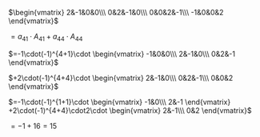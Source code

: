 $\begin{vmatrix}  
2&-1&0&0\\\  
0&2&-1&0\\\  
0&0&2&-1\\\  
-1&0&0&2  
\end{vmatrix}$  
  
$=a_{41}\cdot A_{41}+a_{44}\cdot A_{44}$  
  
$=-1\cdot(-1)^{4+1}\cdot  
\begin{vmatrix}  
-1&0&0\\\  
2&-1&0\\\  
0&2&-1  
\end{vmatrix}$  
  
$+2\cdot(-1)^{4+4}\cdot  
\begin{vmatrix}  
2&-1&0\\\  
0&2&-1\\\  
0&0&2  
\end{vmatrix}$  
  
$=-1\cdot(-1)^{1+1}\cdot  
\begin{vmatrix}  
-1&0\\\  
2&-1  
\end{vmatrix}  
+2\cdot(-1)^{4+4}\cdot2\cdot  
\begin{vmatrix}  
2&-1\\\  
0&2  
\end{vmatrix}$  
  
$=-1+16=15$  
